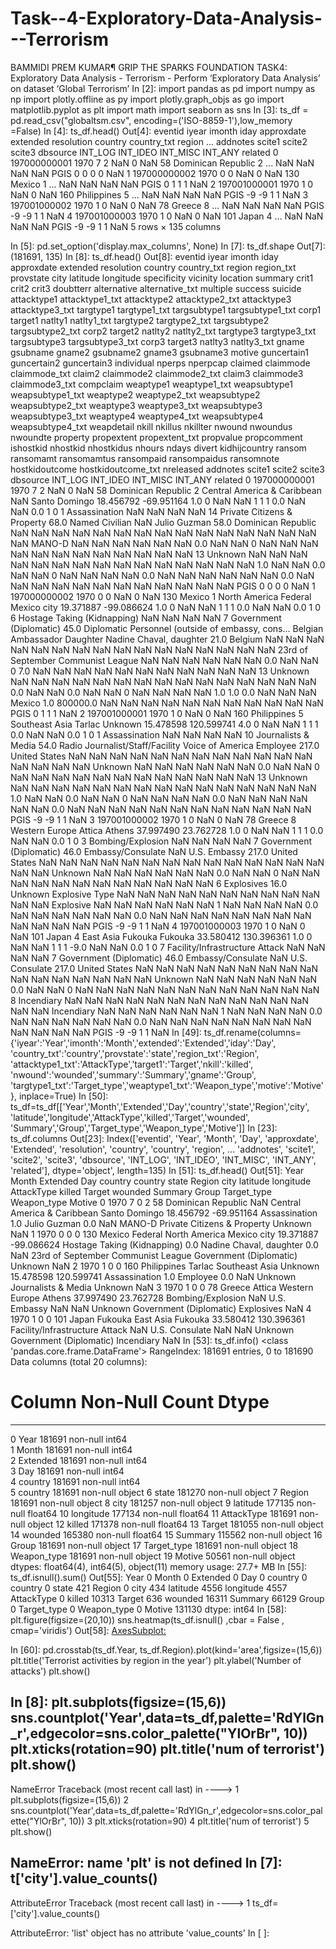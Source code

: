 # Task--4-Exploratory-Data-Analysis---Terrorism


BAMMIDI PREM KUMAR¶
GRIP THE SPARKS FOUNDATION
TASK4: Exploratory Data Analysis - Terrorism - Perform ‘Exploratory Data Analysis’ on dataset ‘Global Terrorism’
In [2]:
import pandas as pd
import numpy as np
import plotly.offline as py
import plotly.graph_objs as go
import matplotlib.pyplot as plt
import math
import seaborn as sns
In [3]:
ts_df = pd.read_csv("globaltsm.csv", encoding=('ISO-8859-1'),low_memory =False)
In [4]:
ts_df.head()
Out[4]:
eventid	iyear	imonth	iday	approxdate	extended	resolution	country	country_txt	region	...	addnotes	scite1	scite2	scite3	dbsource	INT_LOG	INT_IDEO	INT_MISC	INT_ANY	related
0	197000000001	1970	7	2	NaN	0	NaN	58	Dominican Republic	2	...	NaN	NaN	NaN	NaN	PGIS	0	0	0	0	NaN
1	197000000002	1970	0	0	NaN	0	NaN	130	Mexico	1	...	NaN	NaN	NaN	NaN	PGIS	0	1	1	1	NaN
2	197001000001	1970	1	0	NaN	0	NaN	160	Philippines	5	...	NaN	NaN	NaN	NaN	PGIS	-9	-9	1	1	NaN
3	197001000002	1970	1	0	NaN	0	NaN	78	Greece	8	...	NaN	NaN	NaN	NaN	PGIS	-9	-9	1	1	NaN
4	197001000003	1970	1	0	NaN	0	NaN	101	Japan	4	...	NaN	NaN	NaN	NaN	PGIS	-9	-9	1	1	NaN
5 rows × 135 columns

In [5]:
pd.set_option('display.max_columns', None)
In [7]:
ts_df.shape
Out[7]:
(181691, 135)
In [8]:
ts_df.head()
Out[8]:
eventid	iyear	imonth	iday	approxdate	extended	resolution	country	country_txt	region	region_txt	provstate	city	latitude	longitude	specificity	vicinity	location	summary	crit1	crit2	crit3	doubtterr	alternative	alternative_txt	multiple	success	suicide	attacktype1	attacktype1_txt	attacktype2	attacktype2_txt	attacktype3	attacktype3_txt	targtype1	targtype1_txt	targsubtype1	targsubtype1_txt	corp1	target1	natlty1	natlty1_txt	targtype2	targtype2_txt	targsubtype2	targsubtype2_txt	corp2	target2	natlty2	natlty2_txt	targtype3	targtype3_txt	targsubtype3	targsubtype3_txt	corp3	target3	natlty3	natlty3_txt	gname	gsubname	gname2	gsubname2	gname3	gsubname3	motive	guncertain1	guncertain2	guncertain3	individual	nperps	nperpcap	claimed	claimmode	claimmode_txt	claim2	claimmode2	claimmode2_txt	claim3	claimmode3	claimmode3_txt	compclaim	weaptype1	weaptype1_txt	weapsubtype1	weapsubtype1_txt	weaptype2	weaptype2_txt	weapsubtype2	weapsubtype2_txt	weaptype3	weaptype3_txt	weapsubtype3	weapsubtype3_txt	weaptype4	weaptype4_txt	weapsubtype4	weapsubtype4_txt	weapdetail	nkill	nkillus	nkillter	nwound	nwoundus	nwoundte	property	propextent	propextent_txt	propvalue	propcomment	ishostkid	nhostkid	nhostkidus	nhours	ndays	divert	kidhijcountry	ransom	ransomamt	ransomamtus	ransompaid	ransompaidus	ransomnote	hostkidoutcome	hostkidoutcome_txt	nreleased	addnotes	scite1	scite2	scite3	dbsource	INT_LOG	INT_IDEO	INT_MISC	INT_ANY	related
0	197000000001	1970	7	2	NaN	0	NaN	58	Dominican Republic	2	Central America & Caribbean	NaN	Santo Domingo	18.456792	-69.951164	1.0	0	NaN	NaN	1	1	1	0.0	NaN	NaN	0.0	1	0	1	Assassination	NaN	NaN	NaN	NaN	14	Private Citizens & Property	68.0	Named Civilian	NaN	Julio Guzman	58.0	Dominican Republic	NaN	NaN	NaN	NaN	NaN	NaN	NaN	NaN	NaN	NaN	NaN	NaN	NaN	NaN	NaN	NaN	MANO-D	NaN	NaN	NaN	NaN	NaN	NaN	0.0	NaN	NaN	0	NaN	NaN	NaN	NaN	NaN	NaN	NaN	NaN	NaN	NaN	NaN	NaN	13	Unknown	NaN	NaN	NaN	NaN	NaN	NaN	NaN	NaN	NaN	NaN	NaN	NaN	NaN	NaN	NaN	1.0	NaN	NaN	0.0	NaN	NaN	0	NaN	NaN	NaN	NaN	0.0	NaN	NaN	NaN	NaN	NaN	NaN	0.0	NaN	NaN	NaN	NaN	NaN	NaN	NaN	NaN	NaN	NaN	NaN	NaN	PGIS	0	0	0	0	NaN
1	197000000002	1970	0	0	NaN	0	NaN	130	Mexico	1	North America	Federal	Mexico city	19.371887	-99.086624	1.0	0	NaN	NaN	1	1	1	0.0	NaN	NaN	0.0	1	0	6	Hostage Taking (Kidnapping)	NaN	NaN	NaN	NaN	7	Government (Diplomatic)	45.0	Diplomatic Personnel (outside of embassy, cons...	Belgian Ambassador Daughter	Nadine Chaval, daughter	21.0	Belgium	NaN	NaN	NaN	NaN	NaN	NaN	NaN	NaN	NaN	NaN	NaN	NaN	NaN	NaN	NaN	NaN	23rd of September Communist League	NaN	NaN	NaN	NaN	NaN	NaN	0.0	NaN	NaN	0	7.0	NaN	NaN	NaN	NaN	NaN	NaN	NaN	NaN	NaN	NaN	NaN	13	Unknown	NaN	NaN	NaN	NaN	NaN	NaN	NaN	NaN	NaN	NaN	NaN	NaN	NaN	NaN	NaN	0.0	NaN	NaN	0.0	NaN	NaN	0	NaN	NaN	NaN	NaN	1.0	1.0	0.0	NaN	NaN	NaN	Mexico	1.0	800000.0	NaN	NaN	NaN	NaN	NaN	NaN	NaN	NaN	NaN	NaN	NaN	PGIS	0	1	1	1	NaN
2	197001000001	1970	1	0	NaN	0	NaN	160	Philippines	5	Southeast Asia	Tarlac	Unknown	15.478598	120.599741	4.0	0	NaN	NaN	1	1	1	0.0	NaN	NaN	0.0	1	0	1	Assassination	NaN	NaN	NaN	NaN	10	Journalists & Media	54.0	Radio Journalist/Staff/Facility	Voice of America	Employee	217.0	United States	NaN	NaN	NaN	NaN	NaN	NaN	NaN	NaN	NaN	NaN	NaN	NaN	NaN	NaN	NaN	NaN	Unknown	NaN	NaN	NaN	NaN	NaN	NaN	0.0	NaN	NaN	0	NaN	NaN	NaN	NaN	NaN	NaN	NaN	NaN	NaN	NaN	NaN	NaN	13	Unknown	NaN	NaN	NaN	NaN	NaN	NaN	NaN	NaN	NaN	NaN	NaN	NaN	NaN	NaN	NaN	1.0	NaN	NaN	0.0	NaN	NaN	0	NaN	NaN	NaN	NaN	0.0	NaN	NaN	NaN	NaN	NaN	NaN	0.0	NaN	NaN	NaN	NaN	NaN	NaN	NaN	NaN	NaN	NaN	NaN	NaN	PGIS	-9	-9	1	1	NaN
3	197001000002	1970	1	0	NaN	0	NaN	78	Greece	8	Western Europe	Attica	Athens	37.997490	23.762728	1.0	0	NaN	NaN	1	1	1	0.0	NaN	NaN	0.0	1	0	3	Bombing/Explosion	NaN	NaN	NaN	NaN	7	Government (Diplomatic)	46.0	Embassy/Consulate	NaN	U.S. Embassy	217.0	United States	NaN	NaN	NaN	NaN	NaN	NaN	NaN	NaN	NaN	NaN	NaN	NaN	NaN	NaN	NaN	NaN	Unknown	NaN	NaN	NaN	NaN	NaN	NaN	0.0	NaN	NaN	0	NaN	NaN	NaN	NaN	NaN	NaN	NaN	NaN	NaN	NaN	NaN	NaN	6	Explosives	16.0	Unknown Explosive Type	NaN	NaN	NaN	NaN	NaN	NaN	NaN	NaN	NaN	NaN	NaN	NaN	Explosive	NaN	NaN	NaN	NaN	NaN	NaN	1	NaN	NaN	NaN	NaN	0.0	NaN	NaN	NaN	NaN	NaN	NaN	0.0	NaN	NaN	NaN	NaN	NaN	NaN	NaN	NaN	NaN	NaN	NaN	NaN	PGIS	-9	-9	1	1	NaN
4	197001000003	1970	1	0	NaN	0	NaN	101	Japan	4	East Asia	Fukouka	Fukouka	33.580412	130.396361	1.0	0	NaN	NaN	1	1	1	-9.0	NaN	NaN	0.0	1	0	7	Facility/Infrastructure Attack	NaN	NaN	NaN	NaN	7	Government (Diplomatic)	46.0	Embassy/Consulate	NaN	U.S. Consulate	217.0	United States	NaN	NaN	NaN	NaN	NaN	NaN	NaN	NaN	NaN	NaN	NaN	NaN	NaN	NaN	NaN	NaN	Unknown	NaN	NaN	NaN	NaN	NaN	NaN	0.0	NaN	NaN	0	NaN	NaN	NaN	NaN	NaN	NaN	NaN	NaN	NaN	NaN	NaN	NaN	8	Incendiary	NaN	NaN	NaN	NaN	NaN	NaN	NaN	NaN	NaN	NaN	NaN	NaN	NaN	NaN	Incendiary	NaN	NaN	NaN	NaN	NaN	NaN	1	NaN	NaN	NaN	NaN	0.0	NaN	NaN	NaN	NaN	NaN	NaN	0.0	NaN	NaN	NaN	NaN	NaN	NaN	NaN	NaN	NaN	NaN	NaN	NaN	PGIS	-9	-9	1	1	NaN
In [49]:
ts_df.rename(columns={'iyear':'Year','imonth':'Month','extended':'Extended','iday':'Day',
                  'country_txt':'country','provstate':'state','region_txt':'Region',
                  'attacktype1_txt':'AttackType','target1':'Target','nkill':'killed',
                  'nwound':'wounded','summary':'Summary','gname':'Group',
                  'targtype1_txt':'Target_type','weaptype1_txt':'Weapon_type','motive':'Motive'}, inplace=True)
In [50]:
ts_df=ts_df[['Year','Month','Extended','Day','country','state','Region','city',
      'latitude','longitude','AttackType','killed','Target','wounded',
      'Summary','Group','Target_type','Weapon_type','Motive']]
In [23]:
ts_df.columns
Out[23]:
Index(['eventid', 'Year', 'Month', 'Day', 'approxdate', 'Extended',
       'resolution', 'country', 'country', 'region',
       ...
       'addnotes', 'scite1', 'scite2', 'scite3', 'dbsource', 'INT_LOG',
       'INT_IDEO', 'INT_MISC', 'INT_ANY', 'related'],
      dtype='object', length=135)
In [51]:
ts_df.head()
Out[51]:
Year	Month	Extended	Day	country	country	state	Region	city	latitude	longitude	AttackType	killed	Target	wounded	Summary	Group	Target_type	Weapon_type	Motive
0	1970	7	0	2	58	Dominican Republic	NaN	Central America & Caribbean	Santo Domingo	18.456792	-69.951164	Assassination	1.0	Julio Guzman	0.0	NaN	MANO-D	Private Citizens & Property	Unknown	NaN
1	1970	0	0	0	130	Mexico	Federal	North America	Mexico city	19.371887	-99.086624	Hostage Taking (Kidnapping)	0.0	Nadine Chaval, daughter	0.0	NaN	23rd of September Communist League	Government (Diplomatic)	Unknown	NaN
2	1970	1	0	0	160	Philippines	Tarlac	Southeast Asia	Unknown	15.478598	120.599741	Assassination	1.0	Employee	0.0	NaN	Unknown	Journalists & Media	Unknown	NaN
3	1970	1	0	0	78	Greece	Attica	Western Europe	Athens	37.997490	23.762728	Bombing/Explosion	NaN	U.S. Embassy	NaN	NaN	Unknown	Government (Diplomatic)	Explosives	NaN
4	1970	1	0	0	101	Japan	Fukouka	East Asia	Fukouka	33.580412	130.396361	Facility/Infrastructure Attack	NaN	U.S. Consulate	NaN	NaN	Unknown	Government (Diplomatic)	Incendiary	NaN
In [53]:
ts_df.info()
<class 'pandas.core.frame.DataFrame'>
RangeIndex: 181691 entries, 0 to 181690
Data columns (total 20 columns):
 #   Column       Non-Null Count   Dtype  
---  ------       --------------   -----  
 0   Year         181691 non-null  int64  
 1   Month        181691 non-null  int64  
 2   Extended     181691 non-null  int64  
 3   Day          181691 non-null  int64  
 4   country      181691 non-null  int64  
 5   country      181691 non-null  object 
 6   state        181270 non-null  object 
 7   Region       181691 non-null  object 
 8   city         181257 non-null  object 
 9   latitude     177135 non-null  float64
 10  longitude    177134 non-null  float64
 11  AttackType   181691 non-null  object 
 12  killed       171378 non-null  float64
 13  Target       181055 non-null  object 
 14  wounded      165380 non-null  float64
 15  Summary      115562 non-null  object 
 16  Group        181691 non-null  object 
 17  Target_type  181691 non-null  object 
 18  Weapon_type  181691 non-null  object 
 19  Motive       50561 non-null   object 
dtypes: float64(4), int64(5), object(11)
memory usage: 27.7+ MB
In [55]:
ts_df.isnull().sum()
Out[55]:
Year                0
Month               0
Extended            0
Day                 0
country             0
country             0
state             421
Region              0
city              434
latitude         4556
longitude        4557
AttackType          0
killed          10313
Target            636
wounded         16311
Summary         66129
Group               0
Target_type         0
Weapon_type         0
Motive         131130
dtype: int64
In [58]:
plt.figure(figsize=(20,10))
sns.heatmap(ts_df.isnull() ,cbar = False , cmap='viridis')
Out[58]:
<AxesSubplot:>

In [60]:
pd.crosstab(ts_df.Year, ts_df.Region).plot(kind='area',figsize=(15,6))
plt.title('Terrorist activities by region in the year')
plt.ylabel('Number of attacks')
plt.show()

In [8]:
plt.subplots(figsize=(15,6))
sns.countplot('Year',data=ts_df,palette='RdYlGn_r',edgecolor=sns.color_palette("YlOrBr", 10))
plt.xticks(rotation=90)
plt.title('num of terrorist')
plt.show()
---------------------------------------------------------------------------
NameError                                 Traceback (most recent call last)
<ipython-input-8-bd9af0dbbf32> in <module>
----> 1 plt.subplots(figsize=(15,6))
      2 sns.countplot('Year',data=ts_df,palette='RdYlGn_r',edgecolor=sns.color_palette("YlOrBr", 10))
      3 plt.xticks(rotation=90)
      4 plt.title('num of terrorist')
      5 plt.show()

NameError: name 'plt' is not defined
In [7]:
t['city'].value_counts()
---------------------------------------------------------------------------
AttributeError                            Traceback (most recent call last)
<ipython-input-7-b123a2c6dad1> in <module>
----> 1 ts_df=['city'].value_counts()

AttributeError: 'list' object has no attribute 'value_counts'
In [ ]:
